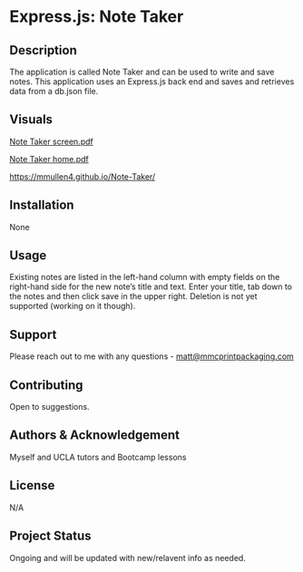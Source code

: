 # Express.js: Note Taker

## Description

The application is called Note Taker and can be used to write and save notes. This application uses an Express.js back end and saves and retrieves data from a db.json file.

## Visuals
[Note Taker screen.pdf](https://github.com/MMullen4/Note-Taker/files/13915630/Note.Taker.screen.pdf)

[Note Taker home.pdf](https://github.com/MMullen4/Note-Taker/files/13915631/Note.Taker.home.pdf)

https://mmullen4.github.io/Note-Taker/

## Installation
None

## Usage
Existing notes are listed in the left-hand column with empty fields on the right-hand side for the new note’s title and text.  Enter your title, tab down to the notes and then click save in the upper right.  Deletion is not yet supported (working on it though).

## Support
Please reach out to me with any questions - matt@mmcprintpackaging.com

## Contributing
Open to suggestions.

## Authors & Acknowledgement
Myself and UCLA tutors and Bootcamp lessons

## License
N/A

## Project Status
Ongoing and will be updated with new/relavent info as needed.
